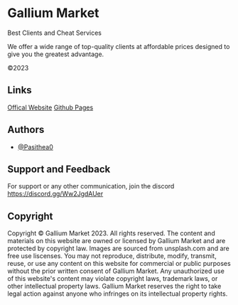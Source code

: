 # Gallium Market
 
Best Clients and Cheat Services

We offer a wide range of top-quality clients at affordable prices designed to give you the greatest advantage. 

©2023

## Links

[Offical Website](https://galliummarket.com)
[Github Pages](https://pasithea0.github.io/Gallium/)

## Authors

- [@Pasithea0](https://www.github.com/Pasithea0)

## Support and Feedback

For support or any other communication, join the discord https://discord.gg/Ww2JgdAUer

## Copyright

Copyright © Gallium Market 2023. All rights reserved. The content and materials on this website are owned or licensed by Gallium Market and are protected by copyright law. Images are sourced from unsplash.com and are free use liscenses. You may not reproduce, distribute, modify, transmit, reuse, or use any content on this website for commercial or public purposes without the prior written consent of Gallium Market. Any unauthorized use of this website's content may violate copyright laws, trademark laws, or other intellectual property laws. Gallium Market reserves the right to take legal action against anyone who infringes on its intellectual property rights.
